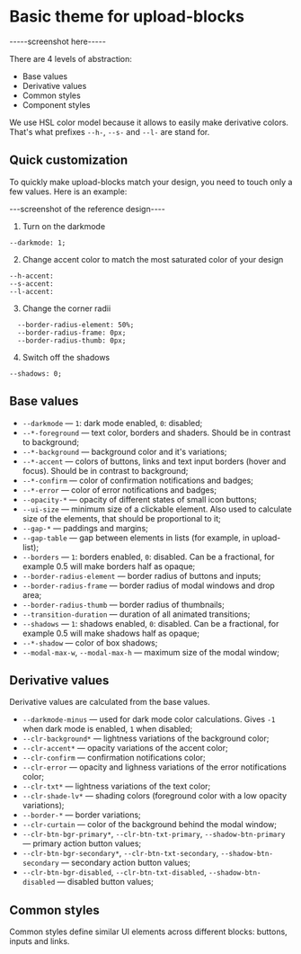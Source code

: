 # Basic theme for upload-blocks

-----screenshot here-----

There are 4 levels of abstraction:
* Base values
* Derivative values
* Common styles
* Component styles

We use HSL color model because it allows to easily make derivative colors. That's what prefixes `--h-`, `--s-` and `--l-` are stand for.

## Quick customization
To quickly make upload-blocks match your design, you need to touch only a few values. Here is an example:

---screenshot of the reference design----

1. Turn on the darkmode
```
--darkmode: 1;
```

2. Change accent color to match the most saturated color of your design

```
--h-accent: 
--s-accent: 
--l-accent: 
```

3. Change the corner radii

```
  --border-radius-element: 50%;
  --border-radius-frame: 0px;
  --border-radius-thumb: 0px;
```

4. Switch off the shadows

```
--shadows: 0;
```

## Base values

* `--darkmode` — `1`: dark mode enabled, `0`: disabled;
* `--*-foreground` — text color, borders and shaders. Should be in contrast to background;
* `--*-background` — background color and it's variations;
* `--*-accent` — colors of buttons, links and text input borders (hover and focus). Should be in contrast to background;
* `--*-confirm` — color of confirmation notifications and badges;
* `--*-error` — color of error notifications and badges;
* `--opacity-*` — opacity of different states of small icon buttons;
* `--ui-size` — minimum size of a clickable element. Also used to calculate size of the elements, that should be proportional to it;
* `--gap-*` — paddings and margins;
* `--gap-table` — gap between elements in lists (for example, in upload-list);
* `--borders` — `1`: borders enabled, `0`: disabled. Can be a fractional, for example 0.5 will make borders half as opaque;
* `--border-radius-element` — border radius of buttons and inputs;
* `--border-radius-frame` — border radius of modal windows and drop area;
* `--border-radius-thumb` — border radius of thumbnails;
* `--transition-duration` — duration of all animated transitions;
* `--shadows` — `1`: shadows enabled, `0`: disabled. Can be a fractional, for example 0.5 will make shadows half as opaque;
* `--*-shadow` — color of box shadows;
* `--modal-max-w`, `--modal-max-h` — maximum size of the modal window;

## Derivative values
Derivative values are calculated from the base values.

* `--darkmode-minus` — used for dark mode color calculations. Gives `-1` when dark mode is enabled, `1` when disabled;
* `--clr-background*` — lightness variations of the background color;
* `--clr-accent*` — opacity variations of the accent color;
* `--clr-confirm` — confirmation notifications color;
* `--clr-error` — opacity and lighness variations of the error notifications color;
* `--clr-txt*` — lightness variations of the text color;
* `--clr-shade-lv*` — shading colors (foreground color with a low opacity variations);
* `--border-*` — border variations;
* `--clr-curtain` — color of the background behind the modal window;
* `--clr-btn-bgr-primary*`, `--clr-btn-txt-primary`, `--shadow-btn-primary` — primary action button values;
* `--clr-btn-bgr-secondary*`, `--clr-btn-txt-secondary`, `--shadow-btn-secondary` — secondary action button values;
* `--clr-btn-bgr-disabled`, `--clr-btn-txt-disabled`, `--shadow-btn-disabled` — disabled button values;

## Common styles
Common styles define similar UI elements across different blocks: buttons, inputs and links.
